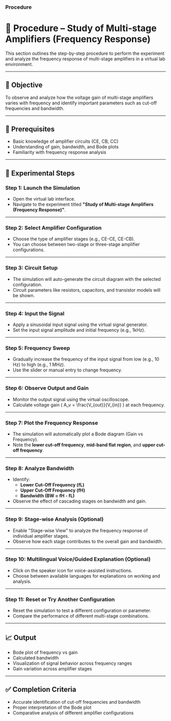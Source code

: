 ### Procedure
# 🧪 Procedure – Study of Multi-stage Amplifiers (Frequency Response)

This section outlines the step-by-step procedure to perform the experiment and analyze the frequency response of multi-stage amplifiers in a virtual lab environment.

---

## 🎯 Objective

To observe and analyze how the voltage gain of multi-stage amplifiers varies with frequency and identify important parameters such as cut-off frequencies and bandwidth.

---

## 🧰 Prerequisites

- Basic knowledge of amplifier circuits (CE, CB, CC)
- Understanding of gain, bandwidth, and Bode plots
- Familiarity with frequency response analysis

---

## 🔬 Experimental Steps

### Step 1: **Launch the Simulation**

- Open the virtual lab interface.
- Navigate to the experiment titled **"Study of Multi-stage Amplifiers (Frequency Response)"**.

---

### Step 2: **Select Amplifier Configuration**

- Choose the type of amplifier stages (e.g., CE-CE, CE-CB).
- You can choose between two-stage or three-stage amplifier configurations.

---

### Step 3: **Circuit Setup**

- The simulation will auto-generate the circuit diagram with the selected configuration.
- Circuit parameters like resistors, capacitors, and transistor models will be shown.

---

### Step 4: **Input the Signal**

- Apply a sinusoidal input signal using the virtual signal generator.
- Set the input signal amplitude and initial frequency (e.g., 1kHz).

---

### Step 5: **Frequency Sweep**

- Gradually increase the frequency of the input signal from low (e.g., 10 Hz) to high (e.g., 1 MHz).
- Use the slider or manual entry to change frequency.

---

### Step 6: **Observe Output and Gain**

- Monitor the output signal using the virtual oscilloscope.
- Calculate voltage gain \( A_v = \frac{V_{out}}{V_{in}} \) at each frequency.

---

### Step 7: **Plot the Frequency Response**

- The simulation will automatically plot a Bode diagram (Gain vs Frequency).
- Note the **lower cut-off frequency**, **mid-band flat region**, and **upper cut-off frequency**.

---

### Step 8: **Analyze Bandwidth**

- Identify:
  - **Lower Cut-Off Frequency (fL)**
  - **Upper Cut-Off Frequency (fH)**
  - **Bandwidth (BW = fH - fL)**
- Observe the effect of cascading stages on bandwidth and gain.

---

### Step 9: **Stage-wise Analysis (Optional)**

- Enable "Stage-wise View" to analyze the frequency response of individual amplifier stages.
- Observe how each stage contributes to the overall gain and bandwidth.

---

### Step 10: **Multilingual Voice/Guided Explanation (Optional)**

- Click on the speaker icon for voice-assisted instructions.
- Choose between available languages for explanations on working and analysis.

---

### Step 11: **Reset or Try Another Configuration**

- Reset the simulation to test a different configuration or parameter.
- Compare the performance of different multi-stage combinations.

---

## 📈 Output

- Bode plot of frequency vs gain
- Calculated bandwidth
- Visualization of signal behavior across frequency ranges
- Gain variation across amplifier stages

---

## ✅ Completion Criteria

- Accurate identification of cut-off frequencies and bandwidth
- Proper interpretation of the Bode plot
- Comparative analysis of different amplifier configurations

